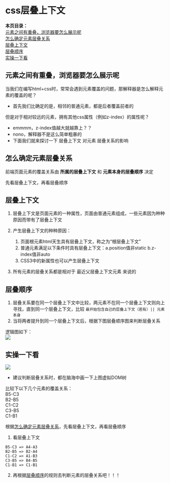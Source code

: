 # css层叠上下文 
__本页目录：__   
[元素之间有重叠，浏览器要怎么展示呢](#question)  
[怎么确定元素层叠关系](#how)  
[层叠上下文](#sxw)  
[层叠顺序](#xdsx)  
[实操一下看](#doit)  

<a id='question'></a>

## 元素之间有重叠，浏览器要怎么展示呢

  当我们在编写html+css时，常常会遇到元素覆盖的问题，那解释器是怎么解释元素的覆盖的呢？  

  - 首先我们比确定的是，相邻的普通元素，都是后者覆盖前者的  

  但是对于相对较远的元素，拥有其他css属性（例如z-index）的属性呢？  

  - emmmm，z-index值越大就越靠上？？ 
  - nono，解释器不是这么简单粗暴的  
  - 下面我们就来探讨一下 层叠上下文 对元素 层叠关系的影响   


<a id='how'></a>

## 怎么确定元素层叠关系

前端页面元素的覆盖关系由 __所属的层叠上下文__ 和 __元素本身的层叠顺序__ 决定  

先看层叠上下文，再看层叠顺序  

<a id='sxw'></a>

## 层叠上下文  

1. 层叠上下文是页面元素的一种属性，页面由普通元素组成，一些元素因为种种原因而带有了层叠上下文  

2. 产生层叠上下文的种种原因：  
    1. 页面根元素html天生具有层叠上下文，称之为“根层叠上下文”
    2. 普通元素满足以下条件时具有层叠上下文：a.position值非static  b.z-index值非auto
    3. CSS3中的新属性也可以产生层叠上下文

3. 所有元素的层叠关系都是相对于 最近父层叠上下文元素 来说的   

<a id='xdsx'></a>

## 层叠顺序  

1. 层叠关系要在同一个层叠上下文中比较，两元素不在同一个层叠上下文则向上寻找，直到同一个层叠上下文，比较 `最开始包含自己的层叠上下文（若有）|| 元素本身`   
2. 当将两者提升到同一个层叠上下文后，根据下图层叠顺序图来判断层叠关系 


逻辑图如下：  
![](https://tva1.sinaimg.cn/large/006y8mN6ly1g72kli5irwj30hg08pmyl.jpg)



<a id='doit'></a>

## 实操一下看  

![](https://tva1.sinaimg.cn/large/006y8mN6ly1g72kpdobofj30x70guacd.jpg)  
* 建议判断层叠关系时，都在脑海中画一下上图虚拟DOM树  

比较下以下几个元素的覆盖关系：  
B5-C3  
B2-B5  
C1-C2  
C3-B5  
C1-B1   

根据[怎么确定元素层叠关系](#how)，先看层叠上下文，再看层叠顺序  

1. 看层叠上下文  
```
B5-C3 => A4-A3   
B2-B5 => B2-A4   
C1-C2 => A1-B3   
C3-B5 => B4-B5   
C1-B1 => C1-B1   
```
2. 再根据[层叠顺序](#xdsx)的规则去判断元素的层叠关系吧！！！


